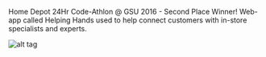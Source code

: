Home Depot 24Hr Code-Athlon @ GSU 2016 - Second Place Winner!
Web-app called Helping Hands used to help connect customers with in-store specialists and experts.

![alt tag](http://i.imgur.com/huOFp8a.png)
